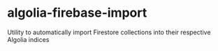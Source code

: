 # algolia-firebase-import
Utility to automatically import Firestore collections into their respective Algolia indices
